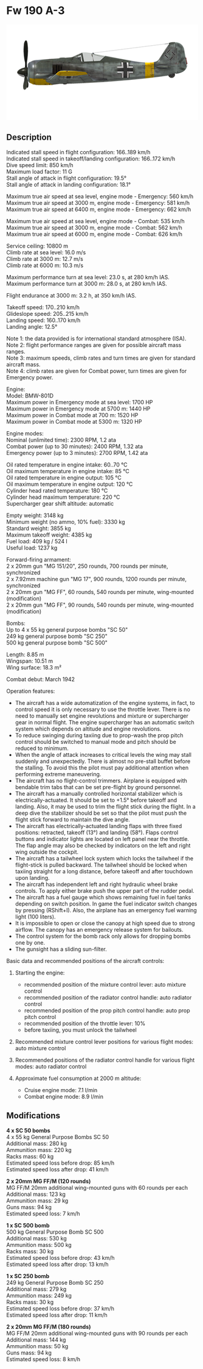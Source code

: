 # Fw 190 A-3

![fw190a3](../images/planes/fw190a3.png)

## Description

Indicated stall speed in flight configuration: 166..189 km/h  
Indicated stall speed in takeoff/landing configuration: 166..172 km/h  
Dive speed limit: 850 km/h  
Maximum load factor: 11 G  
Stall angle of attack in flight configuration: 19.5°  
Stall angle of attack in landing configuration: 18.1°  
  
Maximum true air speed at sea level, engine mode - Emergency: 560 km/h  
Maximum true air speed at 3000 m, engine mode - Emergency: 581 km/h  
Maximum true air speed at 6400 m, engine mode - Emergency: 662 km/h  
  
Maximum true air speed at sea level, engine mode - Combat: 535 km/h  
Maximum true air speed at 3000 m, engine mode - Combat: 562 km/h  
Maximum true air speed at 6000 m, engine mode - Combat: 626 km/h  
  
Service ceiling: 10800 m  
Climb rate at sea level: 16.0 m/s  
Climb rate at 3000 m: 12.7 m/s  
Climb rate at 6000 m: 10.3 m/s  
  
Maximum performance turn at sea level: 23.0 s, at 280 km/h IAS.  
Maximum performance turn at 3000 m: 28.0 s, at 280 km/h IAS.  
  
Flight endurance at 3000 m: 3.2 h, at 350 km/h IAS.  
  
Takeoff speed: 170..210 km/h  
Glideslope speed: 205..215 km/h  
Landing speed: 160..170 km/h  
Landing angle: 12.5°  
  
Note 1: the data provided is for international standard atmosphere (ISA).  
Note 2: flight performance ranges are given for possible aircraft mass ranges.  
Note 3: maximum speeds, climb rates and turn times are given for standard aircraft mass.  
Note 4: climb rates are given for Combat power, turn times are given for Emergency power.  
  
Engine:  
Model: BMW-801D  
Maximum power in Emergency mode at sea level: 1700 HP  
Maximum power in Emergency mode at 5700 m: 1440 HP  
Maximum power in Combat mode at 700 m: 1520 HP  
Maximum power in Combat mode at 5300 m: 1320 HP  
  
Engine modes:  
Nominal (unlimited time): 2300 RPM, 1.2 ata  
Combat power (up to 30 minutes): 2400 RPM, 1.32 ata  
Emergency power (up to 3 minutes): 2700 RPM, 1.42 ata  
  
Oil rated temperature in engine intake: 60..70 °C  
Oil maximum temperature in engine intake: 85 °C  
Oil rated temperature in engine output: 105 °C  
Oil maximum temperature in engine output: 120 °C  
Cylinder head rated temperature: 180 °C  
Cylinder head maximum temperature: 220 °C  
Supercharger gear shift altitude: automatic  
  
Empty weight: 3148 kg  
Minimum weight (no ammo, 10% fuel): 3330 kg  
Standard weight: 3855 kg  
Maximum takeoff weight: 4385 kg  
Fuel load: 409 kg / 524 l  
Useful load: 1237 kg  
  
Forward-firing armament:  
2 x 20mm gun "MG 151/20", 250 rounds, 700 rounds per minute, synchronized  
2 x 7.92mm machine gun "MG 17", 900 rounds, 1200 rounds per minute, synchronized  
2 x 20mm gun "MG FF", 60 rounds, 540 rounds per minute, wing-mounted (modification)  
2 x 20mm gun "MG FF", 90 rounds, 540 rounds per minute, wing-mounted (modification)  
  
Bombs:  
Up to 4 x 55 kg general purpose bombs "SC 50"  
249 kg general purpose bomb "SC 250"  
500 kg general purpose bomb "SC 500"  
  
Length: 8.85 m  
Wingspan: 10.51 m  
Wing surface: 18.3 m²  
  
Combat debut: March 1942  
  
Operation features:  
- The aircraft has a wide automatization of the engine systems, in fact, to control speed it is only necessary to use the throttle lever. There is no need to manually set engine revolutions and mixture or supercharger gear in normal flight. The engine supercharger has an automatic switch system which depends on altitude and engine revolutions.  
- To reduce swinging during taxiing due to prop-wash the prop pitch control should be switched to manual mode and pitch should be reduced to minimum.  
- When the angle of attack increases to critical levels the wing may stall suddenly and unexpectedly. There is almost no pre-stall buffet before the stalling. To avoid this the pilot must pay additional attention when performing extreme maneuvering.  
- The aircraft has no flight-control trimmers. Airplane is equipped with bendable trim tabs that can be set pre-flight by ground personnel.  
- The aircraft has a manually controlled horizontal stabilizer which is electrically-actuated. It should be set to +1.5° before takeoff and landing. Also, it may be used to trim the flight stick during the flight. In a deep dive the stabilizer should be set so that the pilot must push the flight stick forward to maintain the dive angle.  
- The aircraft has electrically-actuated landing flaps with three fixed positions: retracted, takeoff (13°) and landing (58°). Flaps control buttons and indicator lights are located on left panel near the throttle. The flap angle may also be checked by indicators on the left and right wing outside the cockpit.  
- The aircraft has a tailwheel lock system which locks the tailwheel if the flight-stick is pulled backward. The tailwheel should be locked when taxiing straight for a long distance, before takeoff and after touchdown upon landing.  
- The aircraft has independent left and right hydraulic wheel brake controls. To apply either brake push the upper part of the rudder pedal.  
- The aircraft has a fuel gauge which shows remaining fuel in fuel tanks depending on switch position. In game the fuel indicator switch changes by pressing (RShift+I). Also, the airplane has an emergency fuel warning light (100 liters).  
- It is impossible to open or close the canopy at high speed due to strong airflow. The canopy has an emergency release system for bailouts.  
- The control system for the bomb rack only allows for dropping bombs one by one.  
- The gunsight has a sliding sun-filter.  
  
Basic data and recommended positions of the aircraft controls:  
1. Starting the engine:  
	- recommended position of the mixture control lever: auto mixture control  
	- recommended position of the radiator control handle: auto radiator control  
	- recommended position of the prop pitch control handle: auto prop pitch control  
	- recommended position of the throttle lever: 10%  
	- before taxiing, you must unlock the tailwheel  
  
2. Recommended mixture control lever positions for various flight modes: auto mixture control  
  
3. Recommended positions of the radiator control handle for various flight modes: auto radiator control  
  
4. Approximate fuel consumption at 2000 m altitude:  
	- Cruise engine mode: 7.1 l/min  
	- Combat engine mode: 8.9 l/min

## Modifications

**4 x SC 50 bombs**  
4 x 55 kg General Purpose Bombs SC 50  
Additional mass: 280 kg  
Ammunition mass: 220 kg  
Racks mass: 60 kg  
Estimated speed loss before drop: 85 km/h  
Estimated speed loss after drop: 41 km/h

**2 x 20mm MG FF/M (120 rounds)**  
MG FF/M 20mm additional wing-mounted guns with 60 rounds per each  
Additional mass: 123 kg  
Ammunition mass: 29 kg  
Guns mass: 94 kg  
Estimated speed loss: 7 km/h

**1 x SC 500 bomb**  
500 kg General Purpose Bomb SC 500  
Additional mass: 530 kg  
Ammunition mass: 500 kg  
Racks mass: 30 kg  
Estimated speed loss before drop: 43 km/h  
Estimated speed loss after drop: 13 km/h

**1 x SC 250 bomb**  
249 kg General Purpose Bomb SC 250  
Additional mass: 279 kg  
Ammunition mass: 249 kg  
Racks mass: 30 kg  
Estimated speed loss before drop: 37 km/h  
Estimated speed loss after drop: 11 km/h

**2 x 20mm MG FF/M (180 rounds)**  
MG FF/M 20mm additional wing-mounted guns with 90 rounds per each  
Additional mass: 144 kg  
Ammunition mass: 50 kg  
Guns mass: 94 kg  
Estimated speed loss: 8 km/h
